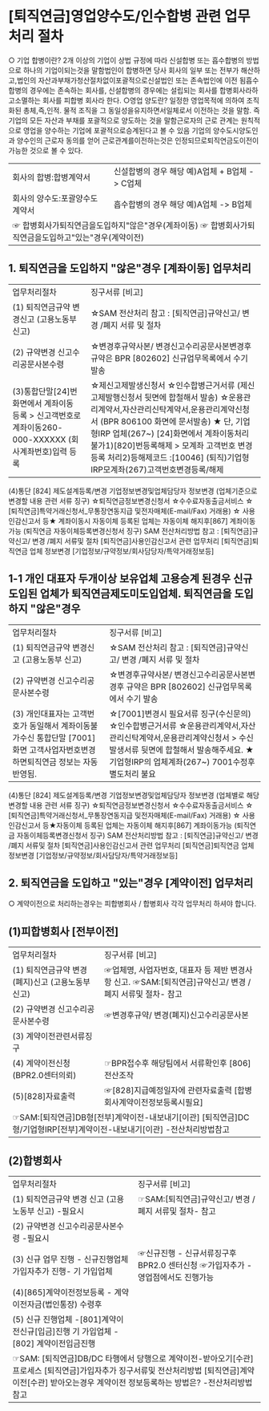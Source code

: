 # [퇴직연금]영업양수도/인수합병 관련 업무처리 절차
○ 기업 합병이란?
2개 이상의 기업이 상법 규정에 따라 신설합병 또는 흡수합병의 방법으로 하나의 기업이되는것을 말함법인이 합병하면 당사 회사의 일부 또는 전부가 해산하고,법인의 자산과부채가청산절차없이포괄적으로신설법인 또는 존속법인에 이전 됨흡수합병의 경우에는 존속하는 회사를, 신설합병의 경우에는 설립되는 회사를 합병회사라하고소멸하는 회사를 피합병 회사라 한다.
○영업 양도란?
일정한 영업목적에 의하여 조직화된 총체,즉,인적.
물적 조직을 그 동일성을유지하면서일체로서 이전하는 것을 말함.
즉 기업의 모든 자산과 부채를 포괄적으로 양도하는 것을 말함근로자의 근로 관계는 원칙적으로 영업을 양수하는 기업에 포괄적으로승계된다고 볼 수 있음
기업의 양수도시양도인과 양수인의 근로자 동의를 얻어 근로관계를이전하는것은 인정되므로퇴직연금도이전이 가능한 것으로 볼 수 있다.

<table><tbody><tr>
<td>
회사의 합병:합병계약서</td>
<td>
신설합병의 경우 해당 예)A업체 + B업체 -> C업체</td></tr><tr>
<td>
회사의 양수도:포괄양수도 계약서</td>
<td>
흡수합병의 경우 해당 예)A업체 -> B업체</td></tr><tr>
<td colspan="2">☞ 합병회사가퇴직연금을도입하지"않은"경우(계좌이동)
☞ 합병회사가퇴직연금을도입하고"있는"경우(계약이전)</td></tr></tbody>
</table>


## 1. 퇴직연금을 도입하지 "않은"경우 [계좌이동] 업무처리

<table><tbody><tr>
<td>
업무처리절차</td>
<td>
징구서류 [비고]</td></tr><tr>
<td>
(1) 퇴직연금규약 변경신고 (고용노동부 신고)</td>
<td>
☆SAM 전산처리 참고 : [퇴직연금]규약신고/ 변경 /폐지 서류 및 절차</td></tr><tr>
<td>
(2) 규약변경 신고수리공문사본수령</td>
<td>
☆변경후규약사본/ 변경신고수리공문사본변경후 규약은 BPR [802602] 신규업무목록에서 수기 발송</td></tr><tr>
<td>(3)통합단말[24]번 화면에서 계좌이동 등록
> 신고객번호로 계좌이동260-000-XXXXXX (회사계좌번호)입력 등록</td>
<td>☆제신고제발생신청서
☆인수합병근거서류
(제신고제발행신청서 뒷면에 합철해서 발송)
☆운용관리계약서,자산관리신탁계약서,운용관리계약신청서
(BPR 806100 화면에 문서발송)
★ 단, 기업형IRP 업체(267~) [24]화면에서 계좌이동처리 불가1)[820]번등록해제 > 모계좌 고객번호 변경 등록 처리2)등해제코드 :[10046] (퇴직)기업형IRP모계좌(267)고객번호변경등록/해제</td></tr></tbody>
</table>


(4)통단
[824]
제도설계등록/변경
기업정보변경및업체담당자
정보변경
(업체기준으로 변경할 내용 관련 서류 징구)
☆퇴직연금정보변경신청서
☆수수료자동출금서비스
☆ [퇴직연금]특약거래신청서_무통장연동지급 및전자매체(E-mail/Fax) 거래용)
☆ 사용인감신고서 등★ 계좌이동시
자동이체 등록된 업체는 자동이체 해지후[867] 계좌이동가능 (퇴직연금 자동이체등록변경신청서 징구)
SAM 전산처리방법 참고 : [퇴직연금]규약신고/ 변경 /폐지 서류및 절차
[퇴직연금]사용인감신고서 관련 업무처리
[퇴직연금]퇴직연금 업체 정보변경 [기업정보/규약정보/회사담당자/특약거래정보등]
## 1-1 개인 대표자 두개이상 보유업체 고용승계 된경우 신규 도입된 업체가 퇴직연금제도미도입업체. 퇴직연금을 도입하지 "않은"경우

<table><tbody><tr>
<td>
업무처리절차</td>
<td>
징구서류 [비고]</td></tr><tr>
<td>
(1) 퇴직연금규약 변경신고 (고용노동부 신고)</td>
<td>
☆SAM 전산처리 참고 : [퇴직연금]규약신고/ 변경 /폐지 서류 및 절차</td></tr><tr>
<td>
(2) 규약변경 신고수리공문사본수령</td>
<td>
☆변경후규약사본/ 변경신고수리공문사본변경후 규약은 BPR [802602] 신규업무목록에서 수기 발송</td></tr><tr>
<td>(3) 개인대표자는 고객번호가 동일해서 계좌이동불가수신 통합단말 [7001]화면 고객사업자번호변경하면퇴직연금 정보는 자동반영됨.</td>
<td>☆[7001]변경시 필요서류 징구(수신문의)
☆인수합병근거서류
☆운용관리계약서,자산관리신탁계약서,운용관리계약신청서
> 수신발생서류 뒷면에 합철해서 발송해주세요.
★ 기업형IRP의 업체계좌(267~) 7001수정후 별도처리 불요</td></tr></tbody>
</table>


(4)통단
[824]
제도설계등록/변경
기업정보변경및업체담당자
정보변경
(업체별로 해당 변경할 내용 관련 서류 징구)
☆퇴직연금정보변경신청서
☆수수료자동출금서비스
☆ [퇴직연금]특약거래신청서_무통장연동지급 및전자매체(E-mail/Fax) 거래용)
☆ 사용인감신고서 등★자동이체 등록된 업체는 자동이체 해지후[867] 계좌이동가능 (퇴직연금 자동이체등록변경신청서 징구)
SAM 전산처리방법 참고 : [퇴직연금]규약신고/ 변경 /폐지 서류및 절차
[퇴직연금]사용인감신고서 관련 업무처리
[퇴직연금]퇴직연금 업체 정보변경 [기업정보/규약정보/회사담당자/특약거래정보등]
## 2. 퇴직연금을 도입하고 "있는"경우 [계약이전] 업무처리
○ 계약이전으로 처리하는경우는 피합병회사 / 합병회사 각각 업무처리 하셔야 합니다.
## (1)피합병회사 [전부이전]

<table><tbody><tr>
<td>
업무처리절차</td>
<td>
징구서류 [비고]</td></tr><tr>
<td>
(1) 퇴직연금규약 변경(폐지)신고 (고용노동부 신고)</td>
<td>☞업체명, 사업자번호, 대표자 등 제반 변경사항 신고.
☞SAM:[퇴직연금]규약신고/ 변경 /폐지 서류및 절차- 참고</td></tr><tr>
<td>
(2) 규약변경 신고수리공문사본수령</td>
<td>
☞변경후규약/ 변경(폐지)신고수리공문사본</td></tr><tr>
<td>
(3) 계약이전관련서류징구</td>
<td>
</td></tr><tr>
<td>
(4) 계약이전신청 (BPR2.0센터의뢰)</td>
<td>
☞BPR접수후 해당팀에서 서류확인후 [806]전산조작</td></tr><tr>
<td>
(5)[828]자료출력</td>
<td>
☞[828]지급예정일자에 관련자료출력 [합병회사계약이전정보등록시필요]</td></tr><tr>
<td colspan="2">☞SAM:[퇴직연금]DB형[전부]계약이전-내보내기[이관]
[퇴직연금]DC형/기업형IRP[전부]계약이전-내보내기[이관] -전산처리방법참고</td></tr></tbody>
</table>


## (2)합병회사

<table><tbody><tr>
<td>
업무처리절차</td>
<td>
징구서류 [비고]</td></tr><tr>
<td>
(1) 퇴직연금규약 변경 신고 (고용노동부 신고) -필요시</td>
<td>
☞SAM:[퇴직연금]규약신고/ 변경 /폐지 서류및 절차- 참고</td></tr><tr>
<td>(2) 규약변경 신고수리공문사본수령 -필요시</td>
<td>
</td></tr><tr>
<td>(3) 신규 업무 진행 - 신규진행업체
가입자추가 진행- 기 가입업체</td>
<td>☞신규진행 - 신규서류징구후 BPR2.0 센터신청
☞가입자추가 - 영업점에서도 진행가능</td></tr><tr>
<td>
(4)[865]계약이전정보등록 - 계약이전자금(법인통장) 수령후</td>
<td>
</td></tr><tr>
<td>(5) 신규 진행업체 -[801]계약이전신규[입금]진행
기 가입업체 - [802] 계약이전입금진행</td>
<td>
</td></tr><tr>
<td colspan="2">☞SAM: [퇴직연금]DB/DC 타행에서 당행으로 계약이전-받아오기[수관] 프로세스
[퇴직연금]가입자추가 징구서류및 전산처리방법
[퇴직연금]계약이전[수관] 받아오는경우 계약이전 정보등록하는 방법은? -전산처리방법참고</td></tr></tbody>
</table>



